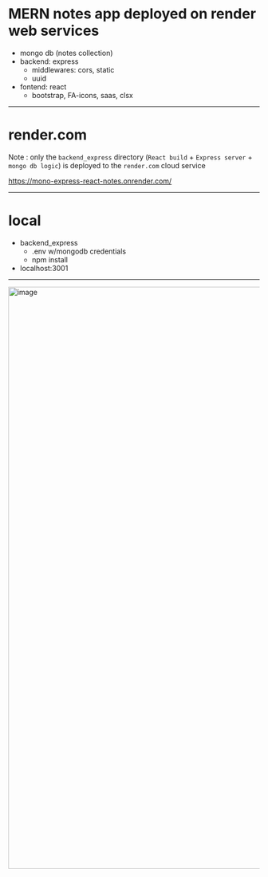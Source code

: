 # MERN notes app deployed on render web services

- mongo db (notes collection)
- backend: express
  + middlewares: cors, static 
  + uuid 
- fontend: react
  + bootstrap, FA-icons, saas, clsx

----
# render.com

Note : only the `backend_express` directory (`React build` + `Express server` + `mongo db logic`) is deployed to the `render.com` cloud service

https://mono-express-react-notes.onrender.com/

----
# local
- backend_express
  + .env w/mongodb credentials
  + npm install
- localhost:3001
----

<img width="1168" alt="image" src="https://user-images.githubusercontent.com/99029880/220647119-8287980e-24b1-4c07-a25d-3e6dd509da19.png">
